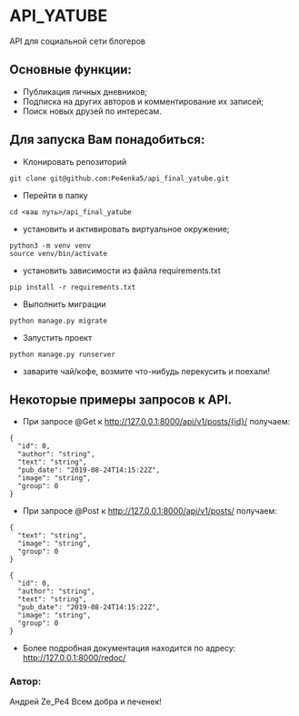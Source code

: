 # API_YATUBE
API для социальной сети блогеров
## Основные функции:
- Публикация личных дневников;
- Подписка на других авторов и комментирование их записей;
- Поиск новых друзей по интересам.

## Для запуска Вам понадобиться:
- Клонировать репозиторий
```
git clone git@github.com:Pe4enka5/api_final_yatube.git
``` 
- Перейти в папку 
```
cd <ваш путь>/api_final_yatube
``` 
- установить и активировать виртуальное окружение;
```
python3 -m venv venv
source venv/bin/activate
``` 
- установить зависимости из файла requirements.txt
```
pip install -r requirements.txt
``` 
- Выполнить миграции
```
python manage.py migrate
```
- Запустить проект
```
python manage.py runserver
```
- заварите чай/кофе, возмите  что-нибудь перекусить и поехали!
## Некоторые примеры запросов к API.
- При запросе @Get к http://127.0.0.1:8000/api/v1/posts/{id}/ получаем:
```
{
  "id": 0,
  "author": "string",
  "text": "string",
  "pub_date": "2019-08-24T14:15:22Z",
  "image": "string",
  "group": 0
}
```
- При запросе @Post к http://127.0.0.1:8000/api/v1/posts/ получаем:
```
{
  "text": "string",
  "image": "string",
  "group": 0
}
```
```
{
  "id": 0,
  "author": "string",
  "text": "string",
  "pub_date": "2019-08-24T14:15:22Z",
  "image": "string",
  "group": 0
}
```
- Более подробная документация находится по адресу: http://127.0.0.1:8000/redoc/
### Автор: 
Андрей Ze_Pe4
Всем добра и печенек!